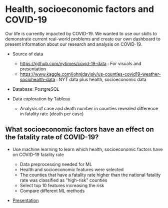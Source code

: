 # Health, socioeconomic factors and COVID-19
Our life is currently impacted by COVID-19.  We wanted to use our skills to demonstrate current real-world problems and create our own dashboard to present information about our research and analysis on COVID-19.

- Source of data
  - <https://github.com/nytimes/covid-19-data> : For visuals and presentation
  - <https://www.kaggle.com/johnjdavisiv/us-counties-covid19-weather-sociohealth-data> : NYT data plus health, socioeconomic data

- Database: PostgreSQL

- Data exploration by Tableau
  - Analysis of case and death number in counties revealed difference in fatality rate (death per case)

## What socioeconomic factors have an effect on the fatality rate of COVID-19?  
- Use machine learning to learn which health, socioeconomic factors have on COVID-19 fatality rate
  - Data preprocessing needed for ML
  - Health and socioeconomic features were selected
  - The counties that have a fatality rate higher than the national fatality rate was classified as "high-risk" counties
  - Select top 10 features increasing the risk
  - Compare different ML methods

- [Presentation](https://docs.google.com/presentation/d/1h5Y0uAqfvevRgfUIDPf4QB129fScZghaoJzVZ8aUxrU/edit?ts=5ed80d14#slide=id.gc6f980f91_0_33)
